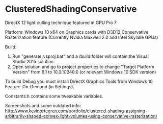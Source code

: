 # ClusteredShadingConservative
DirectX 12 light culling technique featured in GPU Pro 7

Platform: Windows 10 x64 on Graphics cards with D3D12 Conservative Rasterization feature (Currently Nvidia Maxwell 2.0 and Intel Skylake GPUs)

Build: 
1. Run "generate_vsproj.bat" and a /build folder will contain the Visual Studio 2015 solution.
2. Open solution and go to project properties to change "Target Platform Version" from 8.1 to 10.0.10240.0 (or relevant Windows 10 SDK version)

To build Debug you must install DirectX Graphics Tools from Windows 10 Feature-On-Demand (in Settings).


Constants.h contains some tweakable variables.

Screenshots and some outdated info: http://www.kevinortegren.com/portfolio/clustered-shading-assigning-arbitrarily-shaped-convex-light-volumes-using-conservative-rasterization/
